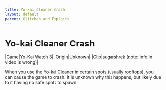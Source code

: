 ```yaml
---
title: Yo-kai Cleaner Crash
layout: default
parent: Glitches and Exploits
---
```


# Yo-kai Cleaner Crash

|Game|Yo-Kai Watch 3|
|Origin|Unknown|
|Clip|[sugarshrek](https://youtu.be/qjUvmepeu6E) (note: info in video is wrong)|

When you use the Yo-kai Cleaner in certain spots (usually rooftops), you can cause the game to crash. It is unknown why this happens, but likely due to it having no safe spots to spawn.
